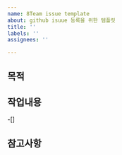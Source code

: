 ```yaml
---
name: 8Team issue template
about: github isuue 등록을 위한 템플릿
title: ''
labels: ''
assignees: ''

---
```


## 목적
>
## 작업내용
-[]
## 참고사항
